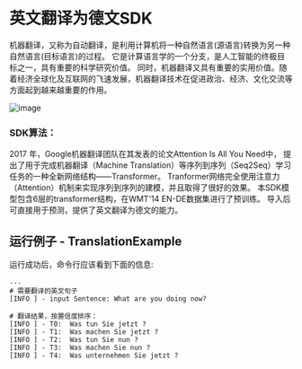 # 英文翻译为德文SDK
机器翻译，又称为自动翻译，是利用计算机将一种自然语言(源语言)转换为另一种自然语言(目标语言)的过程。
它是计算语言学的一个分支，是人工智能的终极目标之一，具有重要的科学研究价值。
同时，机器翻译又具有重要的实用价值。随着经济全球化及互联网的飞速发展，机器翻译技术在促进政治、经济、文化交流等方面起到越来越重要的作用。


![image](https://djl-model.oss-cn-hongkong.aliyuncs.com/AIAS/nlp_sdks/translation.jpeg)

### SDK算法：
2017 年，Google机器翻译团队在其发表的论文Attention Is All You Need中，
提出了用于完成机器翻译（Machine Translation）等序列到序列（Seq2Seq）学习任务的一种全新网络结构——Transformer。
Tranformer网络完全使用注意力（Attention）机制来实现序列到序列的建模，并且取得了很好的效果。
本SDK模型包含6层的transformer结构，在WMT'14 EN-DE数据集进行了预训练。
导入后可直接用于预测，提供了英文翻译为德文的能力。


## 运行例子 - TranslationExample
运行成功后，命令行应该看到下面的信息:
```text
...
# 需要翻译的英文句子
[INFO ] - input Sentence: What are you doing now?

# 翻译结果，按置信度排序：
[INFO ] - T0:  Was tun Sie jetzt ?
[INFO ] - T1:  Was machen Sie jetzt ?
[INFO ] - T2:  Was tun Sie nun ?
[INFO ] - T3:  Was machen Sie nun ?
[INFO ] - T4:  Was unternehmen Sie jetzt ?

```
